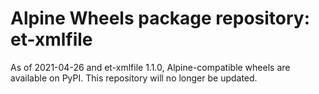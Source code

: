 # Alpine Wheels package repository: et-xmlfile

As of 2021-04-26 and et-xmlfile 1.1.0, Alpine-compatible wheels are available on PyPI. This repository will no longer be updated.
